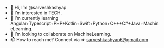 - 👋 Hi, I’m @sarveshkashyap
- 👀 I’m interested in TECH.
- 🌱 I’m currently learning Angular+Typescript+PHP+Kotlin+Swift+Python+C+++C#+Java+MachineLearning.
- 💞️ I’m looking to collaborate on MachineLearning.
- 📫 How to reach me? Connect via => sarveshkashyap6@gmail.com
<!---
sarveshkashyap/sarveshkashyap is a ✨ special ✨ repository because its `README.md` (this file) appears on your GitHub profile.
You can click the Preview link to take a look at your changes.
--->
